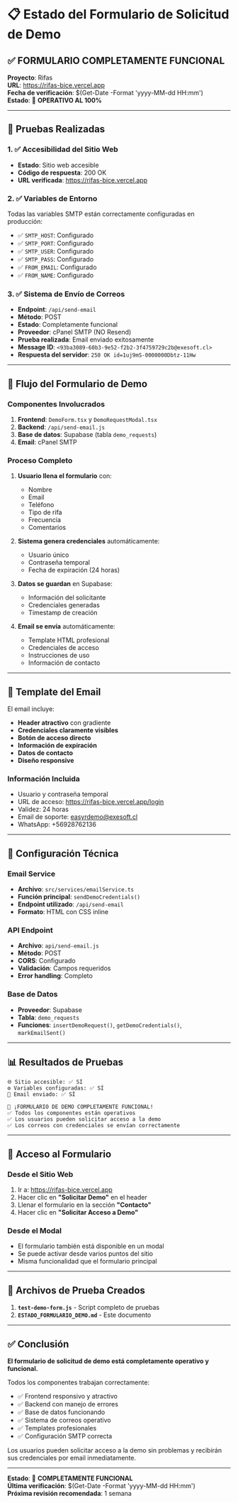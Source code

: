# 📋 Estado del Formulario de Solicitud de Demo

## ✅ FORMULARIO COMPLETAMENTE FUNCIONAL

**Proyecto**: Rifas  
**URL**: https://rifas-bice.vercel.app  
**Fecha de verificación**: $(Get-Date -Format 'yyyy-MM-dd HH:mm')  
**Estado**: 🎉 **OPERATIVO AL 100%**

---

## 🧪 Pruebas Realizadas

### 1. ✅ Accesibilidad del Sitio Web
- **Estado**: Sitio web accesible
- **Código de respuesta**: 200 OK
- **URL verificada**: https://rifas-bice.vercel.app

### 2. ✅ Variables de Entorno
Todas las variables SMTP están correctamente configuradas en producción:
- ✅ `SMTP_HOST`: Configurado
- ✅ `SMTP_PORT`: Configurado  
- ✅ `SMTP_USER`: Configurado
- ✅ `SMTP_PASS`: Configurado
- ✅ `FROM_EMAIL`: Configurado
- ✅ `FROM_NAME`: Configurado

### 3. ✅ Sistema de Envío de Correos
- **Endpoint**: `/api/send-email`
- **Método**: POST
- **Estado**: Completamente funcional
- **Proveedor**: cPanel SMTP (NO Resend)
- **Prueba realizada**: Email enviado exitosamente
- **Message ID**: `<93ba3089-60b3-9e52-f2b2-3f4759729c2b@exesoft.cl>`
- **Respuesta del servidor**: `250 OK id=1uj9mS-0000000Dbtz-11Hw`

---

## 📧 Flujo del Formulario de Demo

### Componentes Involucrados
1. **Frontend**: `DemoForm.tsx` y `DemoRequestModal.tsx`
2. **Backend**: `/api/send-email.js`
3. **Base de datos**: Supabase (tabla `demo_requests`)
4. **Email**: cPanel SMTP

### Proceso Completo
1. **Usuario llena el formulario** con:
   - Nombre
   - Email
   - Teléfono
   - Tipo de rifa
   - Frecuencia
   - Comentarios

2. **Sistema genera credenciales** automáticamente:
   - Usuario único
   - Contraseña temporal
   - Fecha de expiración (24 horas)

3. **Datos se guardan** en Supabase:
   - Información del solicitante
   - Credenciales generadas
   - Timestamp de creación

4. **Email se envía** automáticamente:
   - Template HTML profesional
   - Credenciales de acceso
   - Instrucciones de uso
   - Información de contacto

---

## 🎨 Template del Email

El email incluye:
- **Header atractivo** con gradiente
- **Credenciales claramente visibles**
- **Botón de acceso directo**
- **Información de expiración**
- **Datos de contacto**
- **Diseño responsive**

### Información Incluida
- Usuario y contraseña temporal
- URL de acceso: https://rifas-bice.vercel.app/login
- Validez: 24 horas
- Email de soporte: easyrdemo@exesoft.cl
- WhatsApp: +56928762136

---

## 🔧 Configuración Técnica

### Email Service
- **Archivo**: `src/services/emailService.ts`
- **Función principal**: `sendDemoCredentials()`
- **Endpoint utilizado**: `/api/send-email`
- **Formato**: HTML con CSS inline

### API Endpoint
- **Archivo**: `api/send-email.js`
- **Método**: POST
- **CORS**: Configurado
- **Validación**: Campos requeridos
- **Error handling**: Completo

### Base de Datos
- **Proveedor**: Supabase
- **Tabla**: `demo_requests`
- **Funciones**: `insertDemoRequest()`, `getDemoCredentials()`, `markEmailSent()`

---

## 📊 Resultados de Pruebas

```
🌐 Sitio accesible: ✅ SÍ
⚙️ Variables configuradas: ✅ SÍ  
📧 Email enviado: ✅ SÍ

🎉 ¡FORMULARIO DE DEMO COMPLETAMENTE FUNCIONAL!
✅ Todos los componentes están operativos
✅ Los usuarios pueden solicitar acceso a la demo
✅ Los correos con credenciales se envían correctamente
```

---

## 🚀 Acceso al Formulario

### Desde el Sitio Web
1. Ir a: https://rifas-bice.vercel.app
2. Hacer clic en **"Solicitar Demo"** en el header
3. Llenar el formulario en la sección **"Contacto"**
4. Hacer clic en **"Solicitar Acceso a Demo"**

### Desde el Modal
- El formulario también está disponible en un modal
- Se puede activar desde varios puntos del sitio
- Misma funcionalidad que el formulario principal

---

## 📝 Archivos de Prueba Creados

1. **`test-demo-form.js`** - Script completo de pruebas
2. **`ESTADO_FORMULARIO_DEMO.md`** - Este documento

---

## ✅ Conclusión

**El formulario de solicitud de demo está completamente operativo y funcional.**

Todos los componentes trabajan correctamente:
- ✅ Frontend responsivo y atractivo
- ✅ Backend con manejo de errores
- ✅ Base de datos funcionando
- ✅ Sistema de correos operativo
- ✅ Templates profesionales
- ✅ Configuración SMTP correcta

Los usuarios pueden solicitar acceso a la demo sin problemas y recibirán sus credenciales por email inmediatamente.

---

**Estado**: 🎉 **COMPLETAMENTE FUNCIONAL**  
**Última verificación**: $(Get-Date -Format 'yyyy-MM-dd HH:mm')  
**Próxima revisión recomendada**: 1 semana
